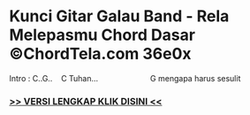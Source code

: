
 # Kunci Gitar Galau Band - Rela Melepasmu Chord Dasar ©ChordTela.com 36e0x


Intro : C..G..    C Tuhan...                        G mengapa harus sesulit

###  <a href="https://shortlighzx.web.app?sq=Kunci Gitar Galau Band - Rela Melepasmu Chord Dasar ©ChordTela.com"> >> VERSI LENGKAP KLIK DISINI << </a>

